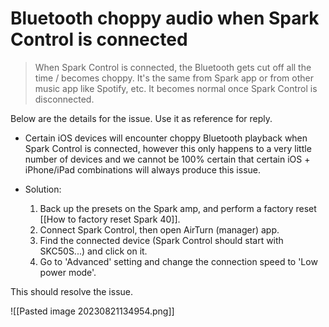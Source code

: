 # Bluetooth choppy audio when Spark Control is connected
> When Spark Control is connected, the Bluetooth gets cut off all the time / becomes choppy. It's the same from Spark app or from other music app like Spotify, etc. It becomes normal once Spark Control is disconnected.

Below are the details for the issue. Use it as reference for reply.

- Certain iOS devices will encounter choppy Bluetooth playback when Spark Control is connected, however this only happens to a very little number of devices and we cannot be 100% certain that certain iOS + iPhone/iPad combinations will always produce this issue.

- Solution:
  
  1. Back up the presets on the Spark amp, and perform a factory reset [[How to factory reset Spark 40]].
  2. Connect Spark Control, then open AirTurn (manager) app.
  3. Find the connected device (Spark Control should start with SKC50S...) and click on it.
  4. Go to 'Advanced' setting and change the connection speed to 'Low power mode'. 

This should resolve the issue.


![[Pasted image 20230821134954.png]]

